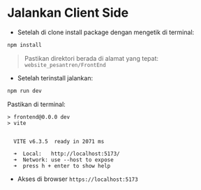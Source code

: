 Jalankan Client Side
==

- Setelah di clone install package dengan mengetik di terminal:

```bash
npm install
```

> Pastikan direktori berada di alamat yang tepat: `website_pesantren/FrontEnd`

- Setelah terinstall jalankan:
```bash
npm run dev
```
Pastikan di terminal:
```
> frontend@0.0.0 dev
> vite


  VITE v6.3.5  ready in 2071 ms

  ➜  Local:   http://localhost:5173/
  ➜  Network: use --host to expose
  ➜  press h + enter to show help

```

- Akses di browser `https://localhost:5173`